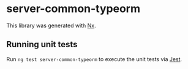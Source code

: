 # server-common-typeorm

This library was generated with [Nx](https://nx.dev).


## Running unit tests

Run `ng test server-common-typeorm` to execute the unit tests via [Jest](https://jestjs.io).


